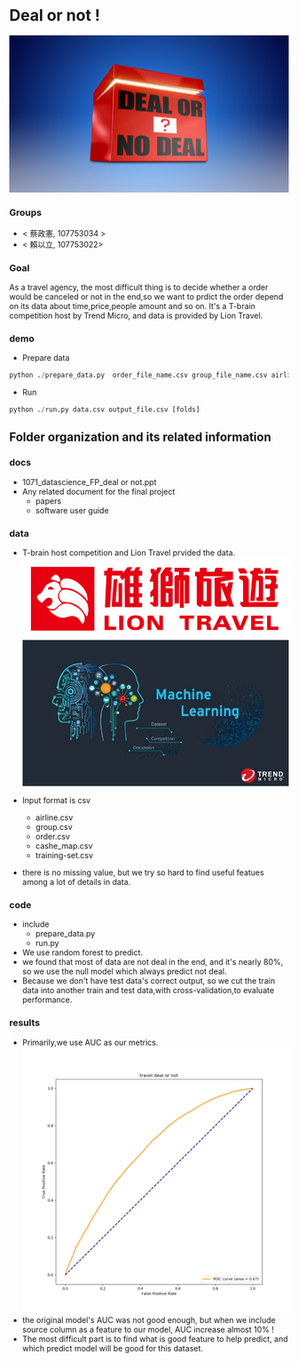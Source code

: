 # Deal or not !
![image](https://github.com/1071-DataScience/finalproject-y28235579/blob/master/docs/deal%20or%20not.png)

### Groups
* < 蔡政憲, 107753034 >
* < 賴以立, 107753022>

### Goal
As a travel agency, the most difficult thing is to decide whether a order would be canceled or not in the end,so 
we want to prdict the order depend on its data about time,price,people amount and so on. It's a T-brain competition host by
Trend Micro, and data is provided by Lion Travel.

### demo 
* Prepare data    
```R
python ./prepare_data.py  order_file_name.csv group_file_name.csv airline_file_name.csv training-set.csv data.csv
```
* Run    
```R
python ./run.py data.csv output_file.csv [folds]
```     
## Folder organization and its related information

### docs
* 1071_datascience_FP_deal or not.ppt
* Any related document for the final project
  * papers
  * software user guide

### data

* T-brain host competition and  Lion Travel prvided the data.
![image](https://github.com/1071-DataScience/finalproject-y28235579/blob/master/docs/lion.png)
![image](https://github.com/1071-DataScience/finalproject-y28235579/blob/master/docs/tbrain.jpg)
* Input format is csv  
  * airline.csv      
  * group.csv    
  * order.csv  
  * cashe_map.csv
  * training-set.csv    
        
* there is no missing value, but we try so hard to find useful featues among a lot of details in data. 

### code
* include    
  * prepare_data.py    
  * run.py    
* We use random forest to predict.
* we found that most of data are not deal in the end, and it's nearly 80%, so we use the null
  model which always predict not deal.
* Because we don't have test data's correct output, so we cut the train data into another train and test data,with cross-validation,to
  evaluate performance.

### results

* Primarily,we use AUC as our metrics.
![image](https://github.com/1071-DataScience/finalproject-y28235579/blob/master/results/auc%20result.png)
* the original model's AUC was not good enough, but when we include source column as a feature to our model, AUC increase almost 10% !
* The most difficult part is to find what is good feature to help predict, and which predict model will be good for this dataset. 
